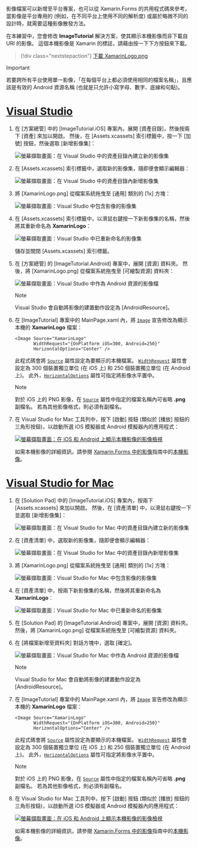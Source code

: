 影像檔案可以新增至平台專案，也可以從 Xamarin.Forms 的共用程式碼來參考。 當影像是平台專用的 (例如，在不同平台上使用不同的解析度) 或屬於略微不同的設計時，就需要這種影像散發方法。

在本練習中，您會修改 **ImageTutorial** 解決方案，使其顯示本機影像而非下載自 URI 的影像。 這個本機影像是 Xamarin 的標誌，請藉由按一下下方按鈕來下載。

> [!div class="nextstepaction"]
> [下載 XamarinLogo.png](https://raw.githubusercontent.com/xamarin/xamarin-forms-samples/master/UserInterface/PlatformSpecifics/Droid/Resources/drawable/XamarinLogo.png)

> [!IMPORTANT]
> 若要跨所有平台使用單一影像，「在每個平台上都必須使用相同的檔案名稱」，且應該是有效的 Android 資源名稱 (也就是只允許小寫字母、數字、底線和句點)。

# <a name="visual-studiotabvswin"></a>[Visual Studio](#tab/vswin)

1. 在 [方案總管] 中的 [ImageTutorial.iOS] 專案內，展開 [資產目錄]，然後按兩下 [資產] 來加以開啟。 然後，在 [Assets.xcassets] 索引標籤中，按一下 [加號] 按鈕，然後選取 [新增影像集]：

    ![螢幕擷取畫面：在 Visual Studio 中的資產目錄內建立新的影像集](../images/vs/new-image-set.png "新增資產目錄影像集")

1. 在 [Assets.xcassets] 索引標籤中，選取新的影像集，隨即便會顯示編輯器：

    ![螢幕擷取畫面：在 Visual Studio 中的資產目錄內新增影像集](../images/vs/new-image-set-editor.png "資產目錄影像集編輯器")

1. 將 [XamarinLogo.png] 從檔案系統拖曳至 [通用] 類別的 [1x] 方塊：

    ![螢幕擷取畫面：Visual Studio 中包含影像的影像集](../images/vs/image-set-with-image.png "包含影像的影像集")

1. 在 [Assets.xcassets] 索引標籤中，以滑鼠右鍵按一下新影像集的名稱，然後將其重新命名為 **XamarinLogo**：

    ![螢幕擷取畫面：Visual Studio 中已重新命名的影像集](../images/vs/rename-image-set.png "重新命名的影像集")

    儲存並關閉 [Assets.xcassets] 索引標籤。

1. 在 [方案總管] 的 [ImageTutorial.Android] 專案中，展開 [資源] 資料夾。 然後，將 [XamarinLogo.png] 從檔案系統拖曳至 [可繪製資源] 資料夾：

    ![螢幕擷取畫面：Visual Studio 中作為 Android 資源的影像檔](../images/vs/android-resource.png "Android 資源資料夾中的本機影像檔")

    > [!NOTE]
    > Visual Studio 會自動將影像的建置動作設定為 [AndroidResource]。

1. 在 [ImageTutorial] 專案中的 MainPage.xaml 內，將 [`Image`](xref:Xamarin.Forms.Editor) 宣告修改為顯示本機的 **XamarinLogo** 檔案：

    ```xaml
    <Image Source="XamarinLogo"
           WidthRequest="{OnPlatform iOS=300, Android=250}"
           HorizontalOptions="Center" />
    ```

    此程式碼會將 [`Source`](xref:Xamarin.Forms.Image.Source) 屬性設定為要顯示的本機檔案。 [`WidthRequest`](xref:Xamarin.Forms.VisualElement.WidthRequest) 屬性會設定為 300 個裝置獨立單位 (在 iOS 上) 和 250 個裝置獨立單位 (在 Android 上)。 此外，[`HorizontalOptions`](xref:Xamarin.Forms.View.HorizontalOptions) 屬性可指定將影像水平置中。

    > [!NOTE]
    > 對於 iOS 上的 PNG 影像，在 [`Source`](xref:Xamarin.Forms.Image.Source) 屬性中指定的檔案名稱內可省略 **.png** 副檔名。 若為其他影像格式，則必須有副檔名。

1. 在 Visual Studio for Mac 工具列中，按下 [啟動] 按鈕 (類似於 [播放] 按鈕的三角形按鈕)，以啟動所選 iOS 模擬器或 Android 模擬器內的應用程式：

    [![螢幕擷取畫面：在 iOS 和 Android 上顯示本機影像的影像檢視](../images/local-file.png "顯示本機影像的影像檢視")](../images/local-file-large.png#lightbox "顯示本機影像的影像檢視")

    如需本機影像的詳細資訊，請參閱 [Xamarin.Forms 中的影像](~/xamarin-forms/user-interface/images.md)指南中的[本機影像](~/xamarin-forms/user-interface/images.md#local-images)。

# <a name="visual-studio-for-mactabvsmac"></a>[Visual Studio for Mac](#tab/vsmac)

1. 在 [Solution Pad] 中的 [ImageTutorial.iOS] 專案內，按兩下 [Assets.xcassets] 來加以開啟。 然後，在 [資產清單] 中，以滑鼠右鍵按一下並選取 [新增影像集]：

    ![螢幕擷取畫面：在 Visual Studio for Mac 中的資產目錄內建立新的影像集](../images/vsmac/new-image-set.png "新增資產目錄影像集")

1. 在 [資產清單] 中，選取新的影像集，隨即便會顯示編輯器：

    ![螢幕擷取畫面：在 Visual Studio for Mac 中的資產目錄內新增影像集](../images/vsmac/new-image-set-editor.png "資產目錄影像集編輯器")

1. 將 [XamarinLogo.png] 從檔案系統拖曳至 [通用] 類別的 [1x] 方塊：

    ![螢幕擷取畫面：Visual Studio for Mac 中包含影像的影像集](../images/vsmac/image-set-with-image.png "包含影像的影像集")

1. 在 [資產清單] 中，按兩下新影像集的名稱，然後將其重新命名為 **XamarinLogo**：

    ![螢幕擷取畫面：Visual Studio for Mac 中已重新命名的影像集](../images/vsmac/rename-image-set.png "重新命名的影像集")

1. 在 [Solution Pad] 的 [ImageTutorial.Android] 專案中，展開 [資源] 資料夾。 然後，將 [XamarinLogo.png] 從檔案系統拖曳至 [可繪製資源] 資料夾。

1. 在 [將檔案新增至資料夾] 對話方塊中，選取 [確定]。

    ![螢幕擷取畫面：Visual Studio for Mac 中作為 Android 資源的影像檔](../images/vsmac/android-resource.png "Android 資源資料夾中的本機影像檔")

    > [!NOTE]
    > Visual Studio for Mac 會自動將影像的建置動作設定為 [AndroidResource]。

1. 在 [ImageTutorial] 專案中的 MainPage.xaml 內，將 [`Image`](xref:Xamarin.Forms.Editor) 宣告修改為顯示本機的 **XamarinLogo** 檔案：

    ```xaml
    <Image Source="XamarinLogo"
           WidthRequest="{OnPlatform iOS=300, Android=250}"
           HorizontalOptions="Center" />
    ```

    此程式碼會將 [`Source`](xref:Xamarin.Forms.Image.Source) 屬性設定為要顯示的本機檔案。 [`WidthRequest`](xref:Xamarin.Forms.VisualElement.WidthRequest) 屬性會設定為 300 個裝置獨立單位 (在 iOS 上) 和 250 個裝置獨立單位 (在 Android 上)。 此外，[`HorizontalOptions`](xref:Xamarin.Forms.View.HorizontalOptions) 屬性可指定將影像水平置中。

    > [!NOTE]
    > 對於 iOS 上的 PNG 影像，在 [`Source`](xref:Xamarin.Forms.Image.Source) 屬性中指定的檔案名稱內可省略 **.png** 副檔名。 若為其他影像格式，則必須有副檔名。

1. 在 Visual Studio for Mac 工具列中，按下 [啟動] 按鈕 (類似於 [播放] 按鈕的三角形按鈕)，以啟動所選 iOS 模擬器或 Android 模擬器內的應用程式：

    [![螢幕擷取畫面：在 iOS 和 Android 上顯示本機影像的影像檢視](../images/local-file.png "顯示本機影像的影像檢視")](../images/local-file-large.png#lightbox "顯示本機影像的影像檢視")

    如需本機影像的詳細資訊，請參閱 [Xamarin.Forms 中的影像](~/xamarin-forms/user-interface/images.md)指南中的[本機影像](~/xamarin-forms/user-interface/images.md#local-images)。
